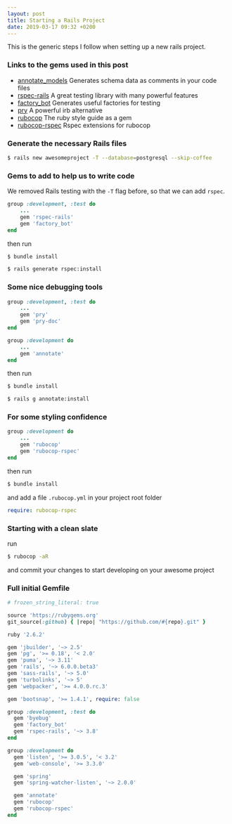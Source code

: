 ```yaml
---
layout: post
title: Starting a Rails Project
date: 2019-03-17 09:32 +0200
---
```


This is the generic steps I follow when setting up a new rails project.

### Links to the gems used in this post

- [annotate_models](https://github.com/ctran/annotate_models) Generates schema data as comments in your code files
- [rspec-rails](https://github.com/rspec/rspec-rails) A great testing library with many powerful features
- [factory_bot](https://github.com/thoughtbot/factory_bot) Generates useful factories for testing
- [pry](https://github.com/pry/pry) A powerful irb alternative
- [rubocop](https://github.com/rubocop-hq/rubocop) The ruby style guide as a gem
- [rubocop-rspec](https://github.com/rubocop-hq/rubocop-rspec) Rspec extensions for rubocop

### Generate the necessary Rails files

```bash
$ rails new awesomeproject -T --database=postgresql --skip-coffee
```

### Gems to add to help us to write code

We removed Rails testing with the `-T` flag before, so that we can add `rspec`.

```ruby
group :development, :test do
    ...
    gem 'rspec-rails'
    gem 'factory_bot'
end
```

then run

```bash
$ bundle install
```

```bash
$ rails generate rspec:install
```

### Some nice debugging tools

```ruby
group :development, :test do
    ...
    gem 'pry'
    gem 'pry-doc'
end

group :development do
    ...
    gem 'annotate'
end
```

then run

```bash
$ bundle install
```

```bash
$ rails g annotate:install
```

### For some styling confidence

```ruby
group :development do
    ...
    gem 'rubocop'
    gem 'rubocop-rspec'
end
```

then run

```bash
$ bundle install
```

and add a file `.rubocop.yml` in your project root folder

```yaml
require: rubocop-rspec
```

### Starting with a clean slate

run

```bash
$ rubocop -aR
```

and commit your changes to start developing on your awesome project


### Full initial Gemfile

```ruby
# frozen_string_literal: true

source 'https://rubygems.org'
git_source(:github) { |repo| "https://github.com/#{repo}.git" }

ruby '2.6.2'

gem 'jbuilder', '~> 2.5'
gem 'pg', '>= 0.18', '< 2.0'
gem 'puma', '~> 3.11'
gem 'rails', '~> 6.0.0.beta3'
gem 'sass-rails', '~> 5.0'
gem 'turbolinks', '~> 5'
gem 'webpacker', '>= 4.0.0.rc.3'

gem 'bootsnap', '>= 1.4.1', require: false

group :development, :test do
  gem 'byebug'
  gem 'factory_bot'
  gem 'rspec-rails', '~> 3.8'
end

group :development do
  gem 'listen', '>= 3.0.5', '< 3.2'
  gem 'web-console', '>= 3.3.0'

  gem 'spring'
  gem 'spring-watcher-listen', '~> 2.0.0'

  gem 'annotate'
  gem 'rubocop'
  gem 'rubocop-rspec'
end
```
